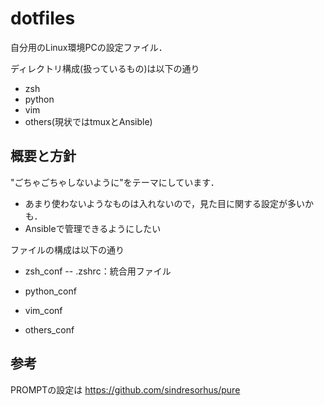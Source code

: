 # dotfiles
自分用のLinux環境PCの設定ファイル．  

ディレクトリ構成(扱っているもの)は以下の通り
* zsh
* python
* vim
* others(現状ではtmuxとAnsible)

## 概要と方針
"ごちゃごちゃしないように"をテーマにしています．  
* あまり使わないようなものは入れないので，見た目に関する設定が多いかも．
* Ansibleで管理できるようにしたい

ファイルの構成は以下の通り
- zsh_conf
-- .zshrc：統合用ファイル

- python_conf
- vim_conf

- others_conf

## 参考
PROMPTの設定は
https://github.com/sindresorhus/pure
